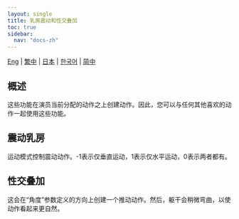 ```yaml
---
layout: single
title: 乳房震动和性交叠加
toc: true
sidebar:
  nav: "docs-zh"
---
```

[Eng](/dancexr/features/boob_shake_sex_overlay) | [繁中](/tw/dancexr/features/boob_shake_sex_overlay) | [日本](/jp/dancexr/features/boob_shake_sex_overlay) | [한국어](/kr/dancexr/features/boob_shake_sex_overlay) | [简中](/zh/dancexr/features/boob_shake_sex_overlay)


## 概述
这些功能在演员当前分配的动作之上创建动作。因此，您可以与任何其他喜欢的动作一起使用这些功能。

## 震动乳房
运动模式控制震动动作。-1表示仅垂直运动，1表示仅水平运动，0表示两者都有。

## 性交叠加
这会在“角度”参数定义的方向上创建一个推动动作。然后，躯干会稍微弯曲，以使动作看起来更自然。
